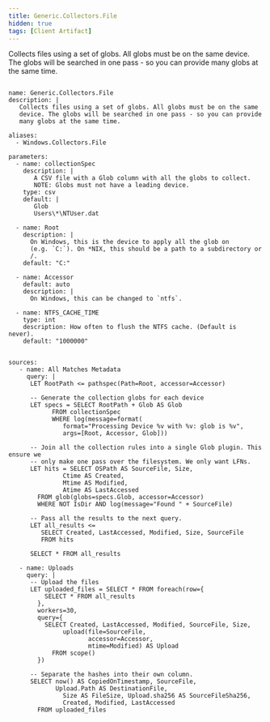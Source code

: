 ```yaml
---
title: Generic.Collectors.File
hidden: true
tags: [Client Artifact]
---
```


Collects files using a set of globs. All globs must be on the same
device. The globs will be searched in one pass - so you can provide
many globs at the same time.


<pre><code class="language-yaml">
name: Generic.Collectors.File
description: |
   Collects files using a set of globs. All globs must be on the same
   device. The globs will be searched in one pass - so you can provide
   many globs at the same time.

aliases:
  - Windows.Collectors.File

parameters:
  - name: collectionSpec
    description: |
       A CSV file with a Glob column with all the globs to collect.
       NOTE: Globs must not have a leading device.
    type: csv
    default: |
       Glob
       Users\*\NTUser.dat

  - name: Root
    description: |
      On Windows, this is the device to apply all the glob on
      (e.g. `C:`). On *NIX, this should be a path to a subdirectory or
      /.
    default: "C:"

  - name: Accessor
    default: auto
    description: |
      On Windows, this can be changed to `ntfs`.

  - name: NTFS_CACHE_TIME
    type: int
    description: How often to flush the NTFS cache. (Default is never).
    default: "1000000"


sources:
   - name: All Matches Metadata
     query: |
      LET RootPath &lt;= pathspec(Path=Root, accessor=Accessor)

      -- Generate the collection globs for each device
      LET specs = SELECT RootPath + Glob AS Glob
            FROM collectionSpec
            WHERE log(message=format(
               format="Processing Device %v with %v: glob is %v",
               args=[Root, Accessor, Glob]))

      -- Join all the collection rules into a single Glob plugin. This ensure we
      -- only make one pass over the filesystem. We only want LFNs.
      LET hits = SELECT OSPath AS SourceFile, Size,
               Ctime AS Created,
               Mtime AS Modified,
               Atime AS LastAccessed
        FROM glob(globs=specs.Glob, accessor=Accessor)
        WHERE NOT IsDir AND log(message="Found " + SourceFile)

      -- Pass all the results to the next query.
      LET all_results &lt;=
         SELECT Created, LastAccessed, Modified, Size, SourceFile
         FROM hits

      SELECT * FROM all_results

   - name: Uploads
     query: |
      -- Upload the files
      LET uploaded_files = SELECT * FROM foreach(row={
          SELECT * FROM all_results
        },
        workers=30,
        query={
          SELECT Created, LastAccessed, Modified, SourceFile, Size,
               upload(file=SourceFile,
                      accessor=Accessor,
                      mtime=Modified) AS Upload
            FROM scope()
        })

      -- Separate the hashes into their own column.
      SELECT now() AS CopiedOnTimestamp, SourceFile,
             Upload.Path AS DestinationFile,
               Size AS FileSize, Upload.sha256 AS SourceFileSha256,
               Created, Modified, LastAccessed
        FROM uploaded_files

</code></pre>

